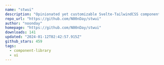 ```yaml
---
name: "stwui"
description: "Opinionated yet customizable Svelte-TailwindCSS component library"
repo_url: "https://github.com/N00nDay/stwui"
author: "noonday"
homepage: "https://github.com/N00nDay/stwui"
downloads: 141
updated: "2024-01-12T02:42:57.915Z"
github_stars: 459
tags: 
  - component-library
  - ui
---
```

